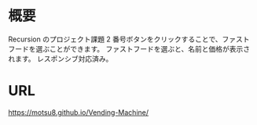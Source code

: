 # 概要
Recursion のプロジェクト課題 2
番号ボタンをクリックすることで、ファストフードを選ぶことができます。
ファストフードを選ぶと、名前と価格が表示されます。
レスポンシブ対応済み。

# URL
https://motsu8.github.io/Vending-Machine/